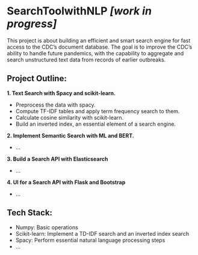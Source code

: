 # SearchToolwithNLP *[work in progress]*
This project is about building an efficient and smart search engine for fast access to the CDC’s document database. The goal is to improve the CDC’s ability to handle future pandemics, with the capability to aggregate and search unstructured text data from records of earlier outbreaks.

## Project Outline:

**1. Text Search with Spacy and scikit-learn.**
  - Preprocess the data with spacy.
  - Compute TF-IDF tables and apply term frequency search to them.
  - Calculate cosine similarity with scikit-learn.
  - Build an inverted index, an essential element of a search engine.

**2. Implement Semantic Search with ML and BERT.**
  - ...
  
**3. Build a Search API with Elasticsearch**
  - ...
  
**4. UI for a Search API with Flask and Bootstrap**
  - ...

## Tech Stack:

- Numpy: Basic operations
- Scikit-learn: Implement a TD-IDF search and an inverted index search
- Spacy: Perform essential natural language processing steps
- ...
